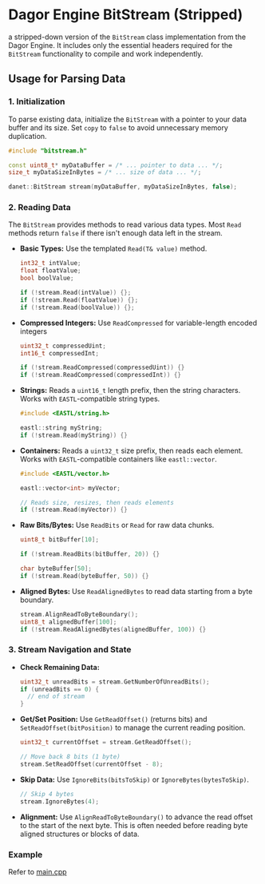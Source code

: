 # Dagor Engine BitStream (Stripped)

a stripped-down version of the `BitStream` class implementation from the Dagor Engine. It includes only the essential headers required for the `BitStream` functionality to compile and work independently.

## Usage for Parsing Data

### 1. Initialization

To parse existing data, initialize the `BitStream` with a pointer to your data buffer and its size. Set `copy` to `false` to avoid unnecessary memory duplication.

```cpp
#include "bitstream.h"

const uint8_t* myDataBuffer = /* ... pointer to data ... */;
size_t myDataSizeInBytes = /* ... size of data ... */;

danet::BitStream stream(myDataBuffer, myDataSizeInBytes, false);
```

### 2. Reading Data

The `BitStream` provides methods to read various data types. Most `Read` methods return `false` if there isn't enough data left in the stream.

-   **Basic Types:** Use the templated `Read(T& value)` method.
    ```cpp
    int32_t intValue;
    float floatValue;
    bool boolValue;

    if (!stream.Read(intValue)) {};
    if (!stream.Read(floatValue)) {};
    if (!stream.Read(boolValue)) {};
    ```

-   **Compressed Integers:** Use `ReadCompressed` for variable-length encoded integers
    ```cpp
    uint32_t compressedUint;
    int16_t compressedInt;

    if (!stream.ReadCompressed(compressedUint)) {}
    if (!stream.ReadCompressed(compressedInt)) {}
    ```

-   **Strings:** Reads a `uint16_t` length prefix, then the string characters. Works with `EASTL`-compatible string types.
    ```cpp
    #include <EASTL/string.h> 

    eastl::string myString;
    if (!stream.Read(myString)) {}
    ```

-   **Containers:** Reads a `uint32_t` size prefix, then reads each element. Works with `EASTL`-compatible containers like `eastl::vector`.
    ```cpp
    #include <EASTL/vector.h> 

    eastl::vector<int> myVector;

    // Reads size, resizes, then reads elements
    if (!stream.Read(myVector)) {}
    ```

-   **Raw Bits/Bytes:** Use `ReadBits` or `Read` for raw data chunks.
    ```cpp
    uint8_t bitBuffer[10];

    if (!stream.ReadBits(bitBuffer, 20)) {}

    char byteBuffer[50];
    if (!stream.Read(byteBuffer, 50)) {}
    ```

-   **Aligned Bytes:** Use `ReadAlignedBytes` to read data starting from a byte boundary.
    ```cpp
    stream.AlignReadToByteBoundary();
    uint8_t alignedBuffer[100];
    if (!stream.ReadAlignedBytes(alignedBuffer, 100)) {}
    ```

### 3. Stream Navigation and State

-   **Check Remaining Data:**
    ```cpp
    uint32_t unreadBits = stream.GetNumberOfUnreadBits();
    if (unreadBits == 0) {
      // end of stream
    }
    ```

-   **Get/Set Position:** Use `GetReadOffset()` (returns bits) and `SetReadOffset(bitPosition)` to manage the current reading position.
    ```cpp
    uint32_t currentOffset = stream.GetReadOffset();

    // Move back 8 bits (1 byte)
    stream.SetReadOffset(currentOffset - 8);
    ```

-   **Skip Data:** Use `IgnoreBits(bitsToSkip)` or `IgnoreBytes(bytesToSkip)`.
    ```cpp
    // Skip 4 bytes
    stream.IgnoreBytes(4);
    ```

-   **Alignment:** Use `AlignReadToByteBoundary()` to advance the read offset to the start of the next byte. This is often needed before reading byte aligned structures or blocks of data.

### Example

Refer to [main.cpp](src/main.cpp)